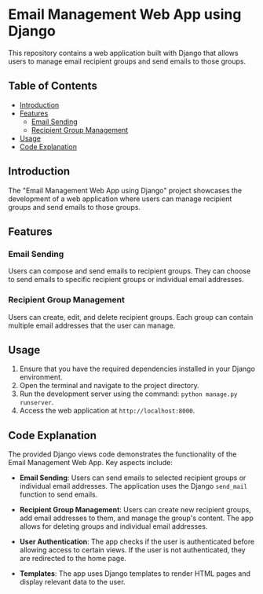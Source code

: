 # Email Management Web App using Django

This repository contains a web application built with Django that allows users to manage email recipient groups and send emails to those groups.

## Table of Contents

- [Introduction](#introduction)
- [Features](#features)
  - [Email Sending](#email-sending)
  - [Recipient Group Management](#recipient-group-management)
- [Usage](#usage)
- [Code Explanation](#code-explanation)

## Introduction

The "Email Management Web App using Django" project showcases the development of a web application where users can manage recipient groups and send emails to those groups.

## Features

### Email Sending

Users can compose and send emails to recipient groups. They can choose to send emails to specific recipient groups or individual email addresses.

### Recipient Group Management

Users can create, edit, and delete recipient groups. Each group can contain multiple email addresses that the user can manage.

## Usage

1. Ensure that you have the required dependencies installed in your Django environment.
2. Open the terminal and navigate to the project directory.
3. Run the development server using the command: `python manage.py runserver`.
4. Access the web application at `http://localhost:8000`.

## Code Explanation

The provided Django views code demonstrates the functionality of the Email Management Web App. Key aspects include:

- **Email Sending**: Users can send emails to selected recipient groups or individual email addresses. The application uses the Django `send_mail` function to send emails.

- **Recipient Group Management**: Users can create new recipient groups, add email addresses to them, and manage the group's content. The app allows for deleting groups and individual email addresses.

- **User Authentication**: The app checks if the user is authenticated before allowing access to certain views. If the user is not authenticated, they are redirected to the home page.

- **Templates**: The app uses Django templates to render HTML pages and display relevant data to the user.

